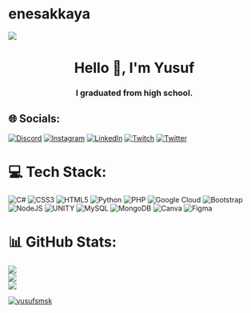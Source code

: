# enesakkaya

[![](https://visitcount.itsvg.in/api?id=YusufSmsk&icon=0&color=12)](https://visitcount.itsvg.in)

<h1 align="center">Hello 👋, I'm Yusuf</h1>
<h3 align="center">I graduated from high school.</h3>


## 🌐 Socials:
[![Discord](https://img.shields.io/badge/Discord-%237289DA.svg?logo=discord&logoColor=white)](https://discord.com/users/471008810761191425) [![Instagram](https://img.shields.io/badge/Instagram-%23E4405F.svg?logo=Instagram&logoColor=white)](https://instagram.com/ysfs.dev) [![LinkedIn](https://img.shields.io/badge/LinkedIn-%230077B5.svg?logo=linkedin&logoColor=white)](https://www.linkedin.com/in/yusuf-%C5%9Fim%C5%9Fek-108031204/) [![Twitch](https://img.shields.io/badge/Twitch-%239146FF.svg?logo=Twitch&logoColor=white)](https://twitch.tv/YsfSmsk_) [![Twitter](https://img.shields.io/badge/Twitter-%231DA1F2.svg?logo=Twitter&logoColor=white)](https://twitter.com/YsfxDev)

# 💻 Tech Stack:
![C#](https://img.shields.io/badge/c%23-%23239120.svg?style=plastic&logo=c-sharp&logoColor=white) ![CSS3](https://img.shields.io/badge/css3-%231572B6.svg?style=plastic&logo=css3&logoColor=white) ![HTML5](https://img.shields.io/badge/html5-%23E34F26.svg?style=plastic&logo=html5&logoColor=white) ![Python](https://img.shields.io/badge/python-3670A0?style=plastic&logo=python&logoColor=ffdd54) ![PHP](https://img.shields.io/badge/php-%23777BB4.svg?style=plastic&logo=php&logoColor=white) ![Google Cloud](https://img.shields.io/badge/Google%20Cloud-%234285F4.svg?style=plastic&logo=google-cloud&logoColor=white) ![Bootstrap](https://img.shields.io/badge/bootstrap-%23563D7C.svg?style=plastic&logo=bootstrap&logoColor=white) ![NodeJS](https://img.shields.io/badge/node.js-6DA55F?style=plastic&logo=node.js&logoColor=white) ![UNITY](https://img.shields.io/badge/Unity-%2320232a.svg?style=plastic&logo=unity&logoColor=white) ![MySQL](https://img.shields.io/badge/mysql-%2300f.svg?style=plastic&logo=mysql&logoColor=white) ![MongoDB](https://img.shields.io/badge/MongoDB-%234ea94b.svg?style=plastic&logo=mongodb&logoColor=white) ![Canva](https://img.shields.io/badge/Canva-%2300C4CC.svg?style=plastic&logo=Canva&logoColor=white) 	![Figma](https://img.shields.io/badge/figma-%23F24E1E.svg?style=plastic&logo=figma&logoColor=white)
# 📊 GitHub Stats:
![](https://github-readme-stats.vercel.app/api?username=YusufSmsk&theme=midnight-purple&hide_border=false&include_all_commits=false&count_private=false)<br/>
![](https://github-readme-streak-stats.herokuapp.com/?user=YusufSmsk&theme=midnight-purple&hide_border=false)<br/>
![](https://github-readme-stats.vercel.app/api/top-langs/?username=YusufSmsk&theme=midnight-purple&hide_border=false&include_all_commits=false&count_private=false&layout=compact)
<p align="left"> <a href="https://github.com/ryo-ma/github-profile-trophy"><img src="https://github-profile-trophy.vercel.app/?username=yusufsmsk" alt="yusufsmsk" /></a> </p>
